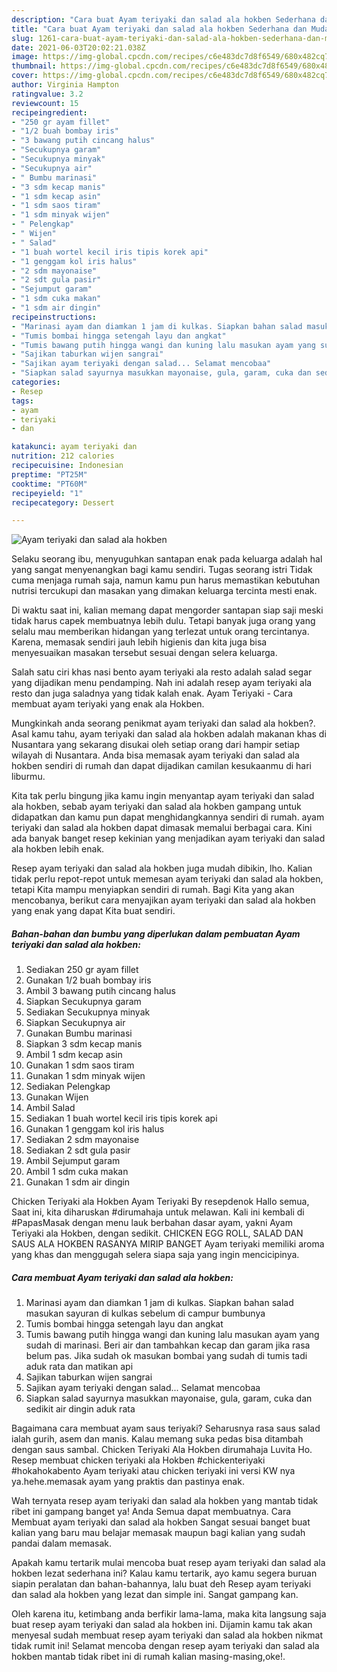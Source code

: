```yaml
---
description: "Cara buat Ayam teriyaki dan salad ala hokben Sederhana dan Mudah Dibuat"
title: "Cara buat Ayam teriyaki dan salad ala hokben Sederhana dan Mudah Dibuat"
slug: 1261-cara-buat-ayam-teriyaki-dan-salad-ala-hokben-sederhana-dan-mudah-dibuat
date: 2021-06-03T20:02:21.038Z
image: https://img-global.cpcdn.com/recipes/c6e483dc7d8f6549/680x482cq70/ayam-teriyaki-dan-salad-ala-hokben-foto-resep-utama.jpg
thumbnail: https://img-global.cpcdn.com/recipes/c6e483dc7d8f6549/680x482cq70/ayam-teriyaki-dan-salad-ala-hokben-foto-resep-utama.jpg
cover: https://img-global.cpcdn.com/recipes/c6e483dc7d8f6549/680x482cq70/ayam-teriyaki-dan-salad-ala-hokben-foto-resep-utama.jpg
author: Virginia Hampton
ratingvalue: 3.2
reviewcount: 15
recipeingredient:
- "250 gr ayam fillet"
- "1/2 buah bombay iris"
- "3 bawang putih cincang halus"
- "Secukupnya garam"
- "Secukupnya minyak"
- "Secukupnya air"
- " Bumbu marinasi"
- "3 sdm kecap manis"
- "1 sdm kecap asin"
- "1 sdm saos tiram"
- "1 sdm minyak wijen"
- " Pelengkap"
- " Wijen"
- " Salad"
- "1 buah wortel kecil iris tipis korek api"
- "1 genggam kol iris halus"
- "2 sdm mayonaise"
- "2 sdt gula pasir"
- "Sejumput garam"
- "1 sdm cuka makan"
- "1 sdm air dingin"
recipeinstructions:
- "Marinasi ayam dan diamkan 1 jam di kulkas. Siapkan bahan salad masukan sayuran di kulkas sebelum di campur bumbunya"
- "Tumis bombai hingga setengah layu dan angkat"
- "Tumis bawang putih hingga wangi dan kuning lalu masukan ayam yang sudah di marinasi. Beri air dan tambahkan kecap dan garam jika rasa belum pas. Jika sudah ok masukan bombai yang sudah di tumis tadi aduk rata dan matikan api"
- "Sajikan taburkan wijen sangrai"
- "Sajikan ayam teriyaki dengan salad... Selamat mencobaa"
- "Siapkan salad sayurnya masukkan mayonaise, gula, garam, cuka dan sedikit air dingin aduk rata"
categories:
- Resep
tags:
- ayam
- teriyaki
- dan

katakunci: ayam teriyaki dan 
nutrition: 212 calories
recipecuisine: Indonesian
preptime: "PT25M"
cooktime: "PT60M"
recipeyield: "1"
recipecategory: Dessert

---
```



![Ayam teriyaki dan salad ala hokben](https://img-global.cpcdn.com/recipes/c6e483dc7d8f6549/680x482cq70/ayam-teriyaki-dan-salad-ala-hokben-foto-resep-utama.jpg)

Selaku seorang ibu, menyuguhkan santapan enak pada keluarga adalah hal yang sangat menyenangkan bagi kamu sendiri. Tugas seorang istri Tidak cuma menjaga rumah saja, namun kamu pun harus memastikan kebutuhan nutrisi tercukupi dan masakan yang dimakan keluarga tercinta mesti enak.

Di waktu  saat ini, kalian memang dapat mengorder santapan siap saji meski tidak harus capek membuatnya lebih dulu. Tetapi banyak juga orang yang selalu mau memberikan hidangan yang terlezat untuk orang tercintanya. Karena, memasak sendiri jauh lebih higienis dan kita juga bisa menyesuaikan masakan tersebut sesuai dengan selera keluarga. 

Salah satu ciri khas nasi bento ayam teriyaki ala resto adalah salad segar yang dijadikan menu pendamping. Nah ini adalah resep ayam teriyaki ala resto dan juga saladnya yang tidak kalah enak. Ayam Teriyaki - Cara membuat ayam teriyaki yang enak ala Hokben.

Mungkinkah anda seorang penikmat ayam teriyaki dan salad ala hokben?. Asal kamu tahu, ayam teriyaki dan salad ala hokben adalah makanan khas di Nusantara yang sekarang disukai oleh setiap orang dari hampir setiap wilayah di Nusantara. Anda bisa memasak ayam teriyaki dan salad ala hokben sendiri di rumah dan dapat dijadikan camilan kesukaanmu di hari liburmu.

Kita tak perlu bingung jika kamu ingin menyantap ayam teriyaki dan salad ala hokben, sebab ayam teriyaki dan salad ala hokben gampang untuk didapatkan dan kamu pun dapat menghidangkannya sendiri di rumah. ayam teriyaki dan salad ala hokben dapat dimasak memalui berbagai cara. Kini ada banyak banget resep kekinian yang menjadikan ayam teriyaki dan salad ala hokben lebih enak.

Resep ayam teriyaki dan salad ala hokben juga mudah dibikin, lho. Kalian tidak perlu repot-repot untuk memesan ayam teriyaki dan salad ala hokben, tetapi Kita mampu menyiapkan sendiri di rumah. Bagi Kita yang akan mencobanya, berikut cara menyajikan ayam teriyaki dan salad ala hokben yang enak yang dapat Kita buat sendiri.

<!--inarticleads1-->

##### Bahan-bahan dan bumbu yang diperlukan dalam pembuatan Ayam teriyaki dan salad ala hokben:

1. Sediakan 250 gr ayam fillet
1. Gunakan 1/2 buah bombay iris
1. Ambil 3 bawang putih cincang halus
1. Siapkan Secukupnya garam
1. Sediakan Secukupnya minyak
1. Siapkan Secukupnya air
1. Gunakan  Bumbu marinasi
1. Siapkan 3 sdm kecap manis
1. Ambil 1 sdm kecap asin
1. Gunakan 1 sdm saos tiram
1. Gunakan 1 sdm minyak wijen
1. Sediakan  Pelengkap
1. Gunakan  Wijen
1. Ambil  Salad
1. Sediakan 1 buah wortel kecil iris tipis korek api
1. Gunakan 1 genggam kol iris halus
1. Sediakan 2 sdm mayonaise
1. Sediakan 2 sdt gula pasir
1. Ambil Sejumput garam
1. Ambil 1 sdm cuka makan
1. Gunakan 1 sdm air dingin


Chicken Teriyaki ala Hokben Ayam Teriyaki By resepdenok Hallo semua, Saat ini, kita diharuskan #dirumahaja untuk melawan. Kali ini kembali di #PapasMasak dengan menu lauk berbahan dasar ayam, yakni Ayam Teriyaki ala Hokben, dengan sedikit. CHICKEN EGG ROLL, SALAD DAN SAUS ALA HOKBEN RASANYA MIRIP BANGET Ayam teriyaki memiliki aroma yang khas dan menggugah selera siapa saja yang ingin mencicipinya. 

<!--inarticleads2-->

##### Cara membuat Ayam teriyaki dan salad ala hokben:

1. Marinasi ayam dan diamkan 1 jam di kulkas. Siapkan bahan salad masukan sayuran di kulkas sebelum di campur bumbunya
1. Tumis bombai hingga setengah layu dan angkat
1. Tumis bawang putih hingga wangi dan kuning lalu masukan ayam yang sudah di marinasi. Beri air dan tambahkan kecap dan garam jika rasa belum pas. Jika sudah ok masukan bombai yang sudah di tumis tadi aduk rata dan matikan api
1. Sajikan taburkan wijen sangrai
1. Sajikan ayam teriyaki dengan salad... Selamat mencobaa
1. Siapkan salad sayurnya masukkan mayonaise, gula, garam, cuka dan sedikit air dingin aduk rata


Bagaimana cara membuat ayam saus teriyaki? Seharusnya rasa saus salad ialah gurih, asem dan manis. Kalau memang suka pedas bisa ditambah dengan saus sambal. Chicken Teriyaki Ala Hokben dirumahaja Luvita Ho. Resep membuat chicken teriyaki ala Hokben #chickenteriyaki #hokahokabento Ayam teriyaki atau chicken teriyaki ini versi KW nya ya.hehe.memasak ayam yang praktis dan pastinya enak. 

Wah ternyata resep ayam teriyaki dan salad ala hokben yang mantab tidak ribet ini gampang banget ya! Anda Semua dapat membuatnya. Cara Membuat ayam teriyaki dan salad ala hokben Sangat sesuai banget buat kalian yang baru mau belajar memasak maupun bagi kalian yang sudah pandai dalam memasak.

Apakah kamu tertarik mulai mencoba buat resep ayam teriyaki dan salad ala hokben lezat sederhana ini? Kalau kamu tertarik, ayo kamu segera buruan siapin peralatan dan bahan-bahannya, lalu buat deh Resep ayam teriyaki dan salad ala hokben yang lezat dan simple ini. Sangat gampang kan. 

Oleh karena itu, ketimbang anda berfikir lama-lama, maka kita langsung saja buat resep ayam teriyaki dan salad ala hokben ini. Dijamin kamu tak akan menyesal sudah membuat resep ayam teriyaki dan salad ala hokben nikmat tidak rumit ini! Selamat mencoba dengan resep ayam teriyaki dan salad ala hokben mantab tidak ribet ini di rumah kalian masing-masing,oke!.


